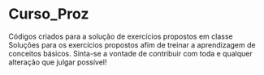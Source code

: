 # Curso_Proz
Códigos criados para a solução de exercícios propostos em classe
Soluções para os exercícios propostos afim de treinar a aprendizagem de conceitos básicos.
Sinta-se a vontade de contribuir com toda e qualquer alteração que julgar possível!
